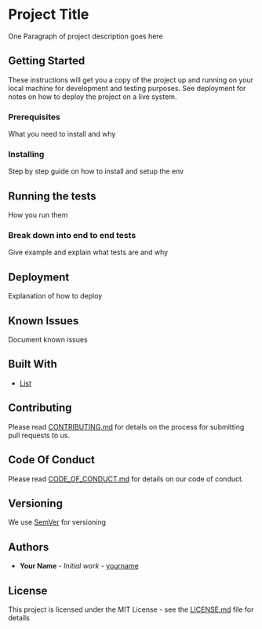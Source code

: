 # Project Title

One Paragraph of project description goes here

## Getting Started

These instructions will get you a copy of the project up and running on your local machine for development and testing purposes. See deployment for notes on how to deploy the project on a live system.

### Prerequisites

What you need to install and why

### Installing

Step by step guide on how to install and setup the env

## Running the tests

How you run them

### Break down into end to end tests

Give example and explain what tests are and why

## Deployment

Explanation of how to deploy

## Known Issues

Document known issues


## Built With

* [List]()

## Contributing

Please read [CONTRIBUTING.md](CONTRIBUTING.md) for details on the process for submitting pull requests to us.

## Code Of Conduct

Please read [CODE_OF_CONDUCT.md](CODE_OF_CONDUCT.md) for details on our code of conduct.

## Versioning

We use [SemVer](http://semver.org/) for versioning

## Authors

* **Your Name** - *Initial work* - [yourname](https://github.com/yourgithubhandle)

## License

This project is licensed under the MIT License - see the [LICENSE.md](LICENSE.md) file for details
